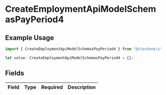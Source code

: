 # CreateEmploymentApiModelSchemasPayPeriod4

## Example Usage

```typescript
import { CreateEmploymentApiModelSchemasPayPeriod4 } from "@stackone/stackone-client-ts/sdk/models/shared";

let value: CreateEmploymentApiModelSchemasPayPeriod4 = {};
```

## Fields

| Field       | Type        | Required    | Description |
| ----------- | ----------- | ----------- | ----------- |